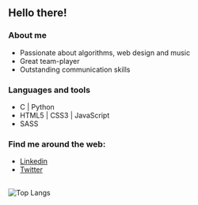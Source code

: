 ## Hello there!

### About me

* Passionate about algorithms, web design and music
* Great team-player
* Outstanding communication skills


### Languages and tools

* C | Python
* HTML5 | CSS3 | JavaScript
* SASS

### Find me around the web: 

<ul>
  <li>
    <a href="https://www.linkedin.com/in/edgg72/">
      Linkedin
    </a>
  </li>
  <li>
    <a href="https://twitter.com/edgg72">
      Twitter
    </a>
  </li>
</ul>

##

![Top Langs](https://github-readme-stats.vercel.app/api/top-langs/?username=edgg72&layout=compact)

<!--
**edgg72/edgg72** is a ✨ _special_ ✨ repository because its `README.md` (this file) appears on your GitHub profile.

Here are some ideas to get you started:

- 🔭 I’m currently working on ...
- 🌱 I’m currently learning ...
- 👯 I’m looking to collaborate on ...
- 🤔 I’m looking for help with ...
- 💬 Ask me about ...
- 📫 How to reach me: ...
- 😄 Pronouns: ...
- ⚡ Fun fact: ...
-->
